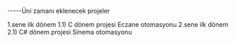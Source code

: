 -----Üni zamanı eklenecek projeler

1.sene ilk dönem
    1.1) C dönem projesi Eczane otomasyonu
2.sene ilk dönem 
    2.1) C# dönem projesi Sinema otomasyonu
